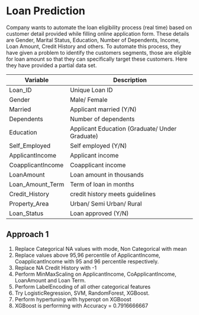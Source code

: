 # Loan Prediction

Company wants to automate the loan eligibility process (real time) based on customer detail provided while filling online application form. These details are Gender, Marital Status, Education, Number of Dependents, Income, Loan Amount, Credit History and others. To automate this process, they have given a problem to identify the customers segments, those are eligible for loan amount so that they can specifically target these customers. Here they have provided a partial data set.


Variable	|	Description
------------|---------------
Loan_ID	|	Unique Loan ID
Gender	|	Male/ Female
Married|	Applicant married (Y/N)
Dependents|	Number of dependents
Education	|	Applicant Education (Graduate/ Under Graduate)
Self_Employed	|	Self employed (Y/N)
ApplicantIncome	|	Applicant income
CoapplicantIncome	|	Coapplicant income
LoanAmount|	Loan amount in thousands
Loan_Amount_Term	|	Term of loan in months
Credit_History	|	credit history meets guidelines
Property_Area	|	Urban/ Semi Urban/ Rural
Loan_Status	|	Loan approved (Y/N)

## Approach 1
1. Replace Categorical NA values with mode, Non Categorical with mean
2. Replace values above 95,96 percentile of ApplicantIncome, CoapplicantIncome with 95 and 96 percentile respectively.
3. Replace NA Credit History with -1
4. Perform MinMaxScaling on ApplicantIncome, CoApplicantIncome, LoanAmount and Loan Term.
5. Perform LabelEncoding of all other categorical features
6. Try LogisticRegression, SVM, RandomForest, XGBoost. 
7. Perform hypertuning with hyperopt on XGBoost
8. XGBoost is performing with Accuracy = 0.7916666667